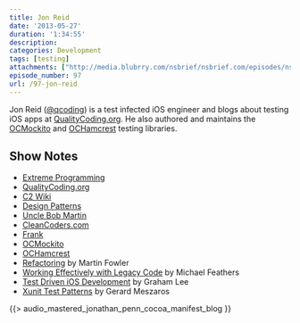 ```yaml
---
title: Jon Reid
date: '2013-05-27'
duration: '1:34:55'
description:
categories: Development
tags: [testing]
attachments: ["http://media.blubrry.com/nsbrief/nsbrief.com/episodes/nsbrief_97_jon_reid.m4a"]
episode_number: 97
url: /97-jon-reid
---
```


Jon Reid ([@qcoding](http://twitter.com/qcoding)) is a test infected iOS engineer and blogs about testing iOS apps at [QualityCoding.org](http://qualitycoding.org). He also authored and maintains the [OCMockito](https://github.com/jonreid/OCMockito) and [OCHamcrest](https://github.com/jonreid/OCHamcrest) testing libraries.

## Show Notes
- [Extreme Programming](http://en.wikipedia.org/wiki/Extreme_programming)
- [QualityCoding.org](http://qualitycoding.org)
- [C2 Wiki](http://c2.com/cgi/wiki)
- [Design Patterns](http://en.wikipedia.org/wiki/Software_design_pattern)
- [Uncle Bob Martin](https://twitter.com/unclebobmartin)
- [CleanCoders.com](http://cleancoders.com)
- [Frank](http://www.testingwithfrank.com)
- [OCMockito](https://github.com/jonreid/OCMockito)
- [OCHamcrest](https://github.com/hamcrest/OCHamcrest)
- [Refactoring](http://www.amazon.com/Refactoring-Improving-Design-Existing-Code/dp/0201485672) by Martin Fowler
- [Working Effectively with Legacy Code](http://www.amazon.com/Working-Effectively-Legacy-Michael-Feathers/dp/0131177052/ref=pd_sim_b_2) by Michael Feathers
- [Test Driven iOS Development](http://www.amazon.com/Test-Driven-Development-Developers-Library-ebook/dp/B007RNK0W6/ref=sr_1_1?s=books&ie=UTF8&qid=1369668292&sr=1-1&keywords=test+driven+development+lee) by Graham Lee
- [Xunit Test Patterns](http://www.amazon.com/xUnit-Test-Patterns-Refactoring-ebook/dp/B004X1D36K/ref=sr_1_1?s=books&ie=UTF8&qid=1369668323&sr=1-1&keywords=xunit+test+patterns) by Gerard Meszaros

{{> audio_mastered_jonathan_penn_cocoa_manifest_blog }}
